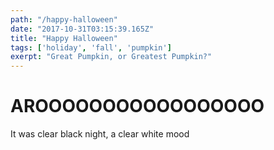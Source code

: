 ```yaml
---
path: "/happy-halloween"
date: "2017-10-31T03:15:39.165Z"
title: "Happy Halloween"
tags: ['holiday', 'fall', 'pumpkin']
exerpt: "Great Pumpkin, or Greatest Pumpkin?"
---
```


# AROOOOOOOOOOOOOOOOO

It was clear black night, a clear white mood
